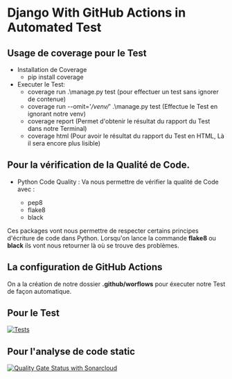 # Django With GitHub Actions in Automated Test


## Usage de coverage pour le Test

* Installation de Coverage
    - pip install coverage
* Executer le Test:
    - coverage run .\manage.py test   (pour effectuer un test sans ignorer de contenue)
    - coverage run --omit='*/venv/*' .\manage.py test (Effectue le Test en ignorant notre venv)
    - coverage report  (Permet d'obtenir le résultat du rapport du Test dans notre Terminal)
    - coverage html  (Pour avoir le résultat du rapport du Test en HTML, Là il sera encore plus lisible)

## Pour la vérification de la Qualité de Code.

* Python Code Quality : Va nous permettre de vérifier la qualité de Code avec :

   - pep8
   - flake8
   - black

Ces packages vont nous permettre de respecter certains principes d'écriture de code dans Python. Lorsqu'on lance la commande **flake8** ou **black** ils vont nous retourner là où se trouve des problèmes.

## La configuration de GitHub Actions

On a la création de notre dossier **.github/worflows** pour éxecuter notre Test de façon automatique.

## Pour le Test 

[![Tests](https://github.com/Opeyemi19/django_test_github_action/actions/workflows/testing-app.yml/badge.svg)](https://github.com/Opeyemi19/django_test_github_action/actions/workflows/testing-app.yml)


## Pour l'analyse de code static

[![Quality Gate Status with Sonarcloud](https://sonarcloud.io/api/project_badges/measure?project=Opeyemi19_django_test_github_action&metric=alert_status)](https://sonarcloud.io/dashboard?id=Opeyemi19_django_test_github_action)